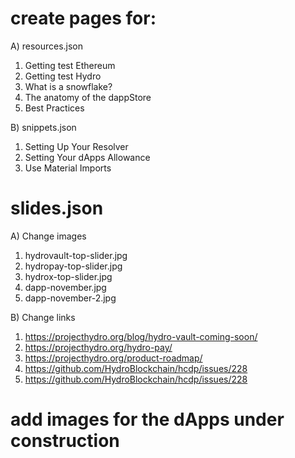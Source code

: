 # create pages for:

A) resources.json
1. Getting test Ethereum
2. Getting test Hydro
3. What is a snowflake?
4. The anatomy of the dappStore
5. Best Practices

B) snippets.json
1. Setting Up Your Resolver
2. Setting Your dApps Allowance
3. Use Material Imports

# slides.json

A) Change images
1. hydrovault-top-slider.jpg
2. hydropay-top-slider.jpg
3. hydrox-top-slider.jpg
4. dapp-november.jpg
5. dapp-november-2.jpg

B) Change links
1. https://projecthydro.org/blog/hydro-vault-coming-soon/
2. https://projecthydro.org/hydro-pay/
3. https://projecthydro.org/product-roadmap/
4. https://github.com/HydroBlockchain/hcdp/issues/228
5. https://github.com/HydroBlockchain/hcdp/issues/228

# add images for the dApps under construction
# 
